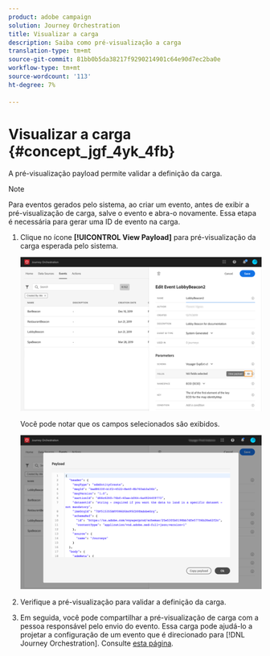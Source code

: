```yaml
---
product: adobe campaign
solution: Journey Orchestration
title: Visualizar a carga
description: Saiba como pré-visualização a carga
translation-type: tm+mt
source-git-commit: 81bb0b5da38217f9290214901c64e90d7ec2ba0e
workflow-type: tm+mt
source-wordcount: '113'
ht-degree: 7%

---
```




# Visualizar a carga {#concept_jgf_4yk_4fb}

A pré-visualização payload permite validar a definição da carga.

>[!NOTE]
>
>Para eventos gerados pelo sistema, ao criar um evento, antes de exibir a pré-visualização de carga, salve o evento e abra-o novamente. Essa etapa é necessária para gerar uma ID de evento na carga.

1. Clique no ícone **[!UICONTROL View Payload]** para pré-visualização da carga esperada pelo sistema.

   ![](../assets/journey13.png)

   Você pode notar que os campos selecionados são exibidos.

   ![](../assets/journey14.png)

1. Verifique a pré-visualização para validar a definição da carga.

1. Em seguida, você pode compartilhar a pré-visualização de carga com a pessoa responsável pelo envio do evento. Essa carga pode ajudá-lo a projetar a configuração de um evento que é direcionado para [!DNL Journey Orchestration]. Consulte [esta página](../event/additional-steps-to-send-events-to-journey-orchestration.md).

